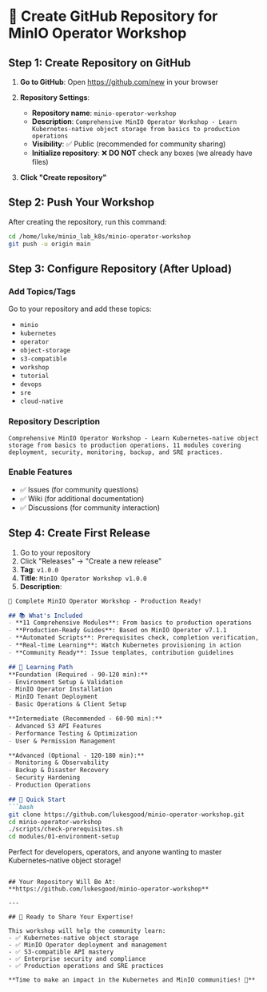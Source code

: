 # 🚀 Create GitHub Repository for MinIO Operator Workshop

## Step 1: Create Repository on GitHub

1. **Go to GitHub**: Open https://github.com/new in your browser
2. **Repository Settings**:
   - **Repository name**: `minio-operator-workshop`
   - **Description**: `Comprehensive MinIO Operator Workshop - Learn Kubernetes-native object storage from basics to production operations`
   - **Visibility**: ✅ Public (recommended for community sharing)
   - **Initialize repository**: ❌ **DO NOT** check any boxes (we already have files)

3. **Click "Create repository"**

## Step 2: Push Your Workshop

After creating the repository, run this command:

```bash
cd /home/luke/minio_lab_k8s/minio-operator-workshop
git push -u origin main
```

## Step 3: Configure Repository (After Upload)

### Add Topics/Tags
Go to your repository and add these topics:
- `minio`
- `kubernetes` 
- `operator`
- `object-storage`
- `s3-compatible`
- `workshop`
- `tutorial`
- `devops`
- `sre`
- `cloud-native`

### Repository Description
```
Comprehensive MinIO Operator Workshop - Learn Kubernetes-native object storage from basics to production operations. 11 modules covering deployment, security, monitoring, backup, and SRE practices.
```

### Enable Features
- ✅ Issues (for community questions)
- ✅ Wiki (for additional documentation)  
- ✅ Discussions (for community interaction)

## Step 4: Create First Release

1. Go to your repository
2. Click "Releases" → "Create a new release"
3. **Tag**: `v1.0.0`
4. **Title**: `MinIO Operator Workshop v1.0.0`
5. **Description**:
```markdown
🎉 Complete MinIO Operator Workshop - Production Ready!

## 📚 What's Included
- **11 Comprehensive Modules**: From basics to production operations
- **Production-Ready Guides**: Based on MinIO Operator v7.1.1
- **Automated Scripts**: Prerequisites check, completion verification, cleanup
- **Real-time Learning**: Watch Kubernetes provisioning in action
- **Community Ready**: Issue templates, contribution guidelines

## 🎯 Learning Path
**Foundation (Required - 90-120 min):**
- Environment Setup & Validation
- MinIO Operator Installation
- MinIO Tenant Deployment  
- Basic Operations & Client Setup

**Intermediate (Recommended - 60-90 min):**
- Advanced S3 API Features
- Performance Testing & Optimization
- User & Permission Management

**Advanced (Optional - 120-180 min):**
- Monitoring & Observability
- Backup & Disaster Recovery
- Security Hardening
- Production Operations

## 🚀 Quick Start
```bash
git clone https://github.com/lukesgood/minio-operator-workshop.git
cd minio-operator-workshop
./scripts/check-prerequisites.sh
cd modules/01-environment-setup
```

Perfect for developers, operators, and anyone wanting to master Kubernetes-native object storage!
```

## Your Repository Will Be At:
**https://github.com/lukesgood/minio-operator-workshop**

---

## 🎉 Ready to Share Your Expertise!

This workshop will help the community learn:
- ✅ Kubernetes-native object storage
- ✅ MinIO Operator deployment and management  
- ✅ S3-compatible API mastery
- ✅ Enterprise security and compliance
- ✅ Production operations and SRE practices

**Time to make an impact in the Kubernetes and MinIO communities! 🚀**
